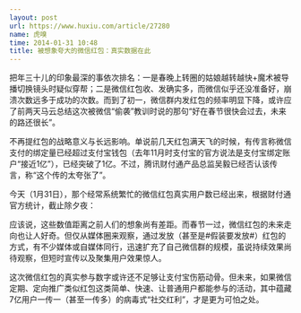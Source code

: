 ```yaml
---
layout: post
url: https://www.huxiu.com/article/27280
name: 虎嗅
time: 2014-01-31 10:48
title: 被想象夸大的微信红包：真实数据在此
---
```

把年三十儿的印象最深的事依次排名：一是春晚上转圈的姑娘越转越快+魔术被导播切换镜头时疑似穿帮；二是微信红包收、发确实多，而微信似乎还没准备好，崩溃次数远多于成功的次数。而到了初一，微信群内发红包的频率明显下降，或许应了前两天马云总结这次被微信“偷袭”教训时说的那句“好在春节很快会过去，未来的路还很长”。

不再提红包的战略意义与长远影响。单说前几天红包满天飞的时候，有传言称微信支付的绑定量已经超过支付宝钱包（去年11月时支付宝的官方说法是支付宝绑定账户“接近1亿”），已经突破了1亿。不过，腾讯财付通产品总监吴毅已经否认该传言，称“这个传的太夸张了”。

今天（1月31日），那个经常系统繁忙的微信红包真实用户数已经出来，根据财付通官方统计，截止除夕夜：

应该说，这些数值距离之前人们的想象尚有差距。而春节一过，微信红包的未来走向也让人好奇。但仅从媒体圈来观察，通过发放（甚至是#假装要发放#）红包的方式，有不少媒体或自媒体同行，迅速扩充了自己微信群的规模，虽说持续效果尚待观察，但短时宣传以及聚集用户效果惊人。

这次微信红包的真实参与数字或许还不足够让支付宝伤筋动骨。但未来，如果微信定期、定向推广类似红包这类简单、快速、让普通用户都能参与的活动，其中蕴藏7亿用户一传一（甚至一传多）的病毒式“社交红利”，才是更为可怕之处。

